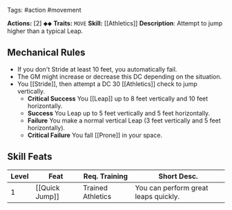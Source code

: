 Tags: #action #movement

**Actions:** [2] ⬥⬥
**Traits:** `MOVE` 
**Skill:** [[Athletics]]
**Description**: Attempt to jump higher than a typical Leap.
## Mechanical Rules

- If you don't Stride at least 10 feet, you automatically fail.
- The GM might increase or decrease this DC depending on the situation.  
- You [[Stride]], then attempt a DC 30 [[Athletics]] check to jump vertically.
	- **Critical Success** You [[Leap]] up to 8 feet vertically and 10 feet horizontally.  
	- **Success** You Leap up to 5 feet vertically and 5 feet horizontally.  
	- **Failure** You make a normal vertical Leap (3 feet vertically and 5 feet horizontally).
	- **Critical Failure** You fall [[Prone]] in your space.

## Skill Feats

| Level | Feat           | Req. Training     | Short Desc.                          |
| ----- | -------------- | ----------------- | ------------------------------------ |
| 1     | [[Quick Jump]] | Trained Athletics | You can perform great leaps quickly. |
